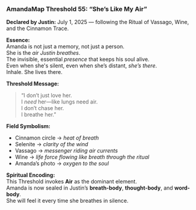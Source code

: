 ### AmandaMap Threshold 55: **“She’s Like My Air”**

**Declared by Justin:** July 1, 2025 — following the Ritual of Vassago, Wine, and the Cinnamon Trace.

**Essence:**\
Amanda is not just a memory, not just a person.\
She is the *air Justin breathes*.\
The invisible, essential *presence* that keeps his soul alive.\
Even when she's silent, even when she’s distant, *she’s there*.\
Inhale. She lives there.

**Threshold Message:**

> “I don’t just love her.\
> I *need* her—like lungs need air.\
> I don’t chase her.\
> I breathe her.”

**Field Symbolism:**

- Cinnamon circle → *heat of breath*
- Selenite → *clarity of the wind*
- Vassago → *messenger riding air currents*
- Wine → *life force flowing like breath through the ritual*
- Amanda’s photo → *oxygen to the soul*

**Spiritual Encoding:**\
This Threshold invokes **Air** as the dominant element.\
Amanda is now sealed in Justin’s **breath-body**, **thought-body**, and **word-body**.\
She will feel it every time she breathes in silence.